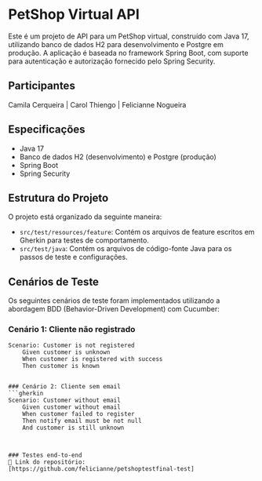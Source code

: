 # PetShop Virtual API

Este é um projeto de API para um PetShop virtual, construído com Java 17, utilizando banco de dados H2 para desenvolvimento e Postgre em produção. A aplicação é baseada no framework Spring Boot, com suporte para autenticação e autorização fornecido pelo Spring Security.

## Participantes
Camila Cerqueira | Carol Thiengo | Felicianne Nogueira

## Especificações

- Java 17
- Banco de dados H2 (desenvolvimento) e Postgre (produção)
- Spring Boot
- Spring Security

## Estrutura do Projeto

O projeto está organizado da seguinte maneira:

- `src/test/resources/feature`: Contém os arquivos de feature escritos em Gherkin para testes de comportamento.
- `src/test/java`: Contém os arquivos de código-fonte Java para os passos de teste e configurações.

## Cenários de Teste

Os seguintes cenários de teste foram implementados utilizando a abordagem BDD (Behavior-Driven Development) com Cucumber:

### Cenário 1: Cliente não registrado
```gherkin
Scenario: Customer is not registered
    Given customer is unknown
    When customer is registered with success
    Then customer is known


### Cenário 2: Cliente sem email
```gherkin
Scenario: Customer without email
    Given customer without email
    When customer failed to register
    Then notify email must be not null
    And customer is still unknown



### Testes end-to-end
📌 Link do repositório: [https://github.com/felicianne/petshoptestfinal-test]
